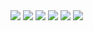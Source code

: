 <img src="https://github.com/user-attachments/assets/97976bfd-12ba-44ce-86b3-69849f2af16e">
<img src="https://github.com/user-attachments/assets/4ed47f8f-03e9-43cc-9bc1-d64c8b53d3df">
<img src="https://github.com/user-attachments/assets/f063376e-a943-46d8-8492-7e8219bbc758">
<img src="https://github.com/user-attachments/assets/bd73e472-103f-48db-8abf-e12af638cb95">
<img src="https://github.com/user-attachments/assets/0817cf59-488b-4ab7-94e5-0e6d1694e9c6">
<img src="https://github.com/user-attachments/assets/ca997eaa-b082-4538-9e42-ac374c0ef5d6">
